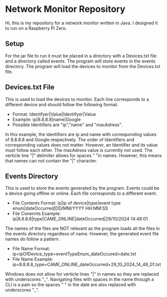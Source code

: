 # Network Monitor Repository 
Hi, this is my repository for a network monitor written in Java. I designed it to run on a Raspberry Pi Zero.

## Setup
For the jar file to run it must be placed in a directory with a Devices.txt file and a directory called events.
The program will store events in the events directory. 
The program will load the devices to monitor from the Devices.txt file. 

## Devices.txt File
This is used to load the devices to monitor. Each line corresponds to a different device and should follow the following format.
- Format: Identifyer|Value|Identifyer|Value
- Example: ip|8.8.8.8|name|Google
- Possible Identifiers are "ip","name" and "macAdress".

In this example, the identifiers are ip and name with corresponding values of 8.8.8.8 and Google respectively. The order of Identifiers and corresponding values does not matter. However, an Identifier and its value must follow each other. The macAdress value is currently not used. The verticle line "|" delimiter allows for spaces " "in names. However, this means that names can not contain the "|" character.

## Events Directory 
This is used to store the events generated by the program. Events could be a device going offline or online. Each file corresponds to a different event.
- File Contents Format: ip|ip of device|type|event type enum|dateOccurred|DD/MM/YYYY HH:MM:SS
- File Conennts Example: ip|8.8.8.8|type|CAME_ONLINE|dateOccurred|29/10/2024 14:48:01

The names of the files are NOT relevant as the program loads all the files in the events directory regardless of name. However, the generated event file names do follow a pattern.
- File Name Format: ip=ipOfDevice_type=eventTypeEnum_dateOccured=date.txt
- File Name Example: ip=8.8.8.8_type=CAME_ONLINE_dateOccurred=29_10_2024_14_48_01.txt

Windows does not allow for verticle lines "|" in names so they are replaced with underscores "\_". Navigating files with spaces in the name through a CLI is a pain so the spaces " " in the date are also replaced with underscores "\_".
